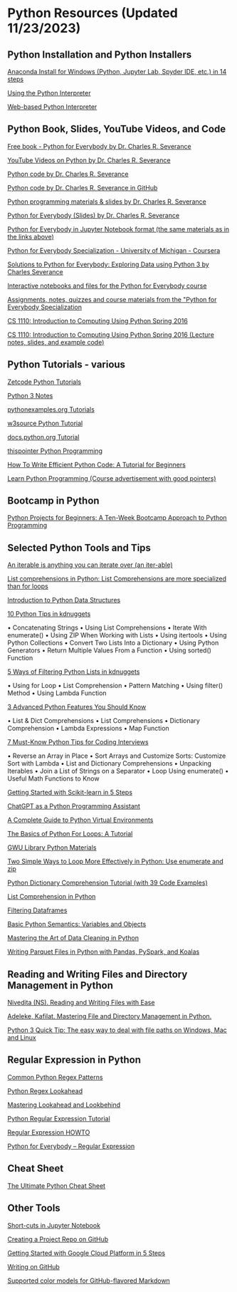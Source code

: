 
# Python Resources (Updated 11/23/2023)

## Python Installation and Python Installers

[Anaconda Install for Windows (Python, Jupyter Lab, Spyder IDE, etc.) in 14 steps](https://docs.anaconda.com/free/anaconda/install/windows/)

[Using the Python Interpreter](https://docs.python.org/3/tutorial/interpreter.html#invoking-the-interpreter)

[Web-based Python Interpreter](https://www.pythonmorsels.com/)

## Python Book, Slides, YouTube Videos, and Code

[Free book - Python for Everybody by Dr. Charles R. Severance](https://do1.dr-chuck.com/pythonlearn/EN_us/pythonlearn.pdf)
 
[YouTube Videos on Python by Dr. Charles R. Severance](https://www.youtube.com/watch?v=8DvywoWv6fI)

[Python code by Dr. Charles R. Severance](https://github.com/csev/py4e/tree/master/code)

[Python code by Dr. Charles R. Severance in GitHub](https://github.com/csev/py4e/tree/master/code3)

[Python programming materials & slides by Dr. Charles R. Severance](https://www.py4e.com/lessons)

[Python for Everybody (Slides) by Dr. Charles R. Severance](https://github.com/ceteongvanness/Python-for-Everybody/tree/master/Slide/PDF)
 
[Python for Everybody in Jupyter Notebook format (the same materials as in the links above)](https://eng.libretexts.org/Bookshelves/Computer_Science/Programming_Languages/Python_for_Everybody_(Severance))

[Python for Everybody Specialization - University of Michigan - Coursera](
https://github.com/AmaniAbbas/py4e/tree/master)

[Solutions to Python for Everybody: Exploring Data using Python 3 by Charles Severance](
https://github.com/jmelahman/python-for-everybody-solutions)

[Interactive notebooks and files for the Python for Everybody course](
https://github.com/CodingForEverybody/python-for-everybody/tree/master)

[Assignments, notes, quizzes and course materials from the "Python for Everybody Specialization](
https://github.com/sersavn/coursera-python-for-everybody-specialization)

[CS 1110: Introduction to Computing Using Python Spring 2016](https://www.cs.cornell.edu/courses/cs1110/2016sp/lectures/index.php.html)

[CS 1110: Introduction to Computing Using Python Spring 2016 (Lecture notes, slides, and example code)](https://www.cs.cornell.edu/courses/cs1110/2016sp/lectures/index.php.html) 

## Python Tutorials - various

[Zetcode Python Tutorials](https://zetcode.com/lang/python/)

[Python 3 Notes](https://sites.pitt.edu/~naraehan/python3/)
 
[pythonexamples.org Tutorials](https://pythonexamples.org/)
 
[w3source Python Tutorial](https://www.w3resource.com/python/python-tutorial.php)

[docs.python.org Tutorial](https://docs.python.org/3/tutorial/index.html)
 
[thispointer Python Programming](https://thispointer.com/python-programming/)

[How To Write Efficient Python Code: A Tutorial for Beginners](
https://www.kdnuggets.com/how-to-write-efficient-python-code-a-tutorial-for-beginners)

[Learn Python Programming (Course advertisement with good pointers)](https://www.edureka.co/blog/python-programming-language#PythonFundamentals)

## Bootcamp in Python 
[Python Projects  for Beginners: A Ten-Week Bootcamp Approach to Python Programming](https://github.com/shintwelv/10_weeks_python_bootcamp)

## Selected Python Tools and Tips
[An iterable is anything you can iterate over (an iter-able)](https://www.pythonmorsels.com/iterable/)
 
[List comprehensions in Python: List Comprehensions are more specialized than for loops](https://www.pythonmorsels.com/what-are-list-comprehensions/)

[Introduction to Python Data Structures](https://www.kdnuggets.com/5-steps-getting-started-python-data-structures)
  
[10 Python Tips in kdnuggets](https://www.kdnuggets.com/2020/01/10-python-tips-tricks-learn-today.html#:~:text=List%20comprehensions%20are%20used%20for,to%20iterate%20over%20each%20element)
 
•	Concatenating Strings
•	Using List Comprehensions
•	Iterate With enumerate()
•	Using ZIP When Working with Lists
•	Using itertools
•	Using Python Collections
•	Convert Two Lists Into a Dictionary
•	Using Python Generators
•	Return Multiple Values From a Function
•	Using sorted() Function
 
[5 Ways of Filtering Python Lists in kdnuggets](https://www.kdnuggets.com/2022/11/5-ways-filtering-python-lists.html)
 
•	Using for Loop
•	List Comprehension
•	Pattern Matching
•	Using filter() Method
•	Using Lambda Function 

[3 Advanced Python Features You Should Know](https://www.kdnuggets.com/2020/07/3-advanced-python-features.html)
 
•	List & Dict Comprehensions
•	List Comprehensions
•	Dictionary Comprehension
•	Lambda Expressions
•	Map Function
 
[7 Must-Know Python Tips for Coding Interviews](https://www.kdnuggets.com/2023/03/7-mustknow-python-tips-coding-interviews.html)
 
•	Reverse an Array in Place
•	Sort Arrays and Customize Sorts: Customize Sort with Lambda
•	List and Dictionary Comprehensions
•	Unpacking Iterables
•	Join a List of Strings on a Separator
•	Loop Using enumerate()
•	Useful Math Functions to Know
 
[Getting Started with Scikit-learn in 5 Steps](https://www.kdnuggets.com/5-steps-getting-started-scikit-learn)

[ChatGPT as a Python Programming Assistant](https://www.kdnuggets.com/2023/01/chatgpt-python-programming-assistant.html)
 
[A Complete Guide to Python Virtual Environments](https://www.dataquest.io/blog/a-complete-guide-to-python-virtual-environments/#what-are-python-virtual-environments)

[The Basics of Python For Loops: A Tutorial](https://www.dataquest.io/blog/python-for-loop-tutorial/)

[GWU Library Python Materials](https://kaust-vislab.github.io/python-novice-gapminder/12-for-loops/)
 
[Two Simple Ways to Loop More Effectively in Python: Use enumerate and zip](https://towardsdatascience.com/two-simple-ways-to-loop-more-effectively-in-python-886526008a70)
 
[Python Dictionary Comprehension Tutorial (with 39 Code Examples)](
https://www.dataquest.io/blog/python-dictionary-comprehension-tutorial/)

[List Comprehension in Python](https://www.learndatasci.com/solutions/python-list-comprehension/)

[Filtering Dataframes](https://www.dataquest.io/blog/filtering-pandas-dataframes/)

[Basic Python Semantics: Variables and Objects](https://jakevdp.github.io/WhirlwindTourOfPython/03-semantics-variables.html)
 
[Mastering the Art of Data Cleaning in Python](
http://tdc-www.harvard.edu/Python.pdfhttps://www.kdnuggets.com/mastering-the-art-of-data-cleaning-in-python)
 
[Writing Parquet Files in Python with Pandas, PySpark, and Koalas](https://mungingdata.com/python/writing-parquet-pandas-pyspark-koalas/)

## Reading and Writing Files and Directory Management in Python

[Nivedita (NS). Reading and Writing Files with Ease](https://towardsdev.com/mastering-file-handling-in-python-reading-and-writing-files-with-ease-f9eb9f6a568c)

[Adeleke, Kafilat. Mastering File and Directory Management in Python.](https://python.plainenglish.io/mastering-file-and-directory-management-in-python-52f6e1e3ad8b#:~:text=Mastering%20File%20and%20Directory%20Management%20in%20Python%201,6%20Code%20Snippets%20for%20Common%20File%20Operations%20)

[Python 3 Quick Tip: The easy way to deal with file paths on Windows, Mac and Linux](https://medium.com/@ageitgey/python-3-quick-tip-the-easy-way-to-deal-with-file-paths-on-windows-mac-and-linux-11a072b58d5f)

## Regular Expression in Python

[Common Python Regex Patterns](https://www.dataquest.io/blog/regular-expressions-data-scientists/)
 
[Python Regex Lookahead](https://www.pythontutorial.net/python-regex/python-regex-lookahead/)

[Mastering Lookahead and Lookbehind](https://www.rexegg.com/regex-lookarounds.html)

[Python Regular Expression Tutorial](https://tschwarz.mscs.mu.edu/Classes/PythonB/Modules/RegularExpressions/article.html)

[Regular Expression HOWTO](https://docs.python.org/3/howto/regex.html)

[Python for Everybody – Regular Expression](https://github.com/AmaniAbbas/py4e/blob/master/Course-3/Quizzes/quiz_chapter11.md)
 
## Cheat Sheet
[The Ultimate Python Cheat Sheet](https://blog.finxter.com/wp-content/uploads/2020/07/Finxter_WorldsMostDensePythonCheatSheet.pdf)

## Other Tools

[Short-cuts in Jupyter Notebook](https://medium.com/@ashwin3005/shortcuts-in-jupyter-notebook-fc0543e72512)

[Creating a Project Repo on GitHub](https://docs.python-guide.org/shipping/publishing/)

[Getting Started with Google Cloud Platform in 5 Steps](https://www.kdnuggets.com/5-steps-google-cloud-platform)

[Writing on GitHub](https://docs.github.com/en/get-started/writing-on-github)

[Supported color models for GitHub-flavored Markdown](https://docs.github.com/en/get-started/writing-on-github/getting-started-with-writing-and-formatting-on-github/basic-writing-and-formatting-syntax)